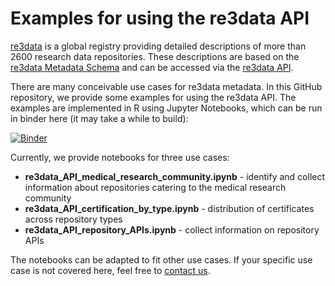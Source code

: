 # Examples for using the re3data API

[re3data](https://www.re3data.org/) is a global registry providing detailed descriptions of more than 2600 research data repositories. These descriptions are based on the [re3data Metadata Schema](https://www.re3data.org/schema/2-2) and can be accessed via the [re3data API](https://www.re3data.org/api/doc).

There are many conceivable use cases for re3data metadata. In this GitHub repository, we provide some examples for using the re3data API.
The examples are implemented in R using Jupyter Notebooks, which can be run in binder here (it may take a while to build):

[![Binder](https://mybinder.org/badge_logo.svg)](https://mybinder.org/v2/gh/re3data/using_the_re3data_API/main)

Currently, we provide notebooks for three use cases:
* **re3data_API_medical_research_community.ipynb** - identify and collect information about repositories catering to the medical research community
* **re3data_API_certification_by_type.ipynb** - distribution of certificates across repository types
* **re3data_API_repository_APIs.ipynb** - collect information on repository APIs

The notebooks can be adapted to fit other use cases. If your specific use case is not covered here, feel free to [contact us](mailto:info@re3data.org).
